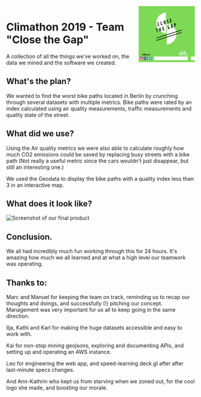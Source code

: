 <img align="right" width="150" height="150" src="./logo.png">

# Climathon 2019 - Team "Close the Gap"

A collection of all the things we've worked on, the data we mined and the software we created.

## What's the plan?

We wanted to find the worst bike paths located in Berlin by crunching through several datasets with multiple metrics. Bike paths were rated by an index calculated using air quality measurements, traffic measurements and quality state of the street.

## What did we use?

Using the Air quality metrics we were also able to calculate roughly how much CO2 emissions could be saved by replacing busy streets with a bike path (Not really a useful metric since the cars wouldn't just disappear, but still an interesting one.)

We used the Geodata to display the bike paths with a quality index less than 3 in an interactive map.

## What does it look like?

![Screenshot of our final product](./screenshot.png)

## Conclusion.

We all had incredibly much fun working through this for 24 hours. It's amazing how much we all learned and at what a high level our teamwork was operating.

## Thanks to:

Marc and Manuel for keeping the team on track, reminding us to recap our thoughts and doings, and successfully (!) pitching our concept. Management was very important for us all to keep going in the same direction.

Ilja, Kathi and Karl for making the huge datasets accessible and easy to work with.

Kai for non-stop mining geojsons, exploring and documenting APIs, and setting up and operating an AWS instance.

Leo for engineering the web app, and speed-learning deck.gl after after last-minute specs changes.

And Ann-Kathrin who kept us from starving when we zoned out, for the cool logo she made, and boosting our morale.
